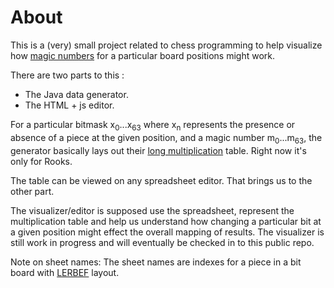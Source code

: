 
# About

This is a (very) small project related to chess programming to help visualize how [magic numbers](https://www.chessprogramming.org/Magic_Bitboards) for a particular board positions might work.

There are two parts to this :
* The Java data generator.
* The HTML + js editor.

For a particular bitmask x<sub>0</sub>...x<sub>63</sub> where x<sub>n</sub> represents the presence or absence of a piece at the given position, and a magic number m<sub>0</sub>...m<sub>63</sub>, the generator basically lays out their [long multiplication](https://en.wikipedia.org/wiki/Multiplication_algorithm#Long_multiplication) table. Right now it's only for Rooks.

The table can be viewed on any spreadsheet editor. That brings us to the other part. 

The visualizer/editor is supposed use the spreadsheet, represent the multiplication table and help us understand how changing a particular bit at a given position might effect the overall mapping of results. The visualizer is still work in progress and will eventually be checked in to this public repo.

Note on sheet names: The sheet names are indexes for a piece in a bit board with [LERBEF](https://www.chessprogramming.org/Bibob) layout.
